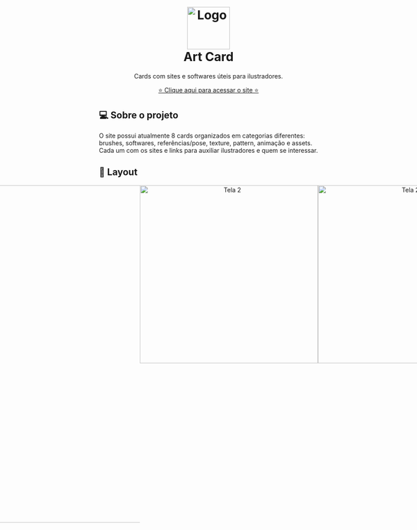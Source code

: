 <!-- Logo or Banner -->
<!-- Seu projeto pode ter Logo, Nome ou Logo e Banner. -->
<h1 align="center" id="project_name">
  <br />
  <!-- Link externo ou local(.github). -->
  <img src="https://github.com/renataalvescun/art-cards/assets/100436812/034c2490-a9e7-4f4d-ab93-2acac21b6c1a" alt="Logo" width="98px">
  <br />
 Art Card
  <br />
</h1>

<!-- Description -->
<!-- Pequena descrição do projeto. -->
<p align="center"> Cards com sites e softwares úteis para ilustradores. </p>
<p align="center">  
 <a href="https://renataalvescun.github.io/art-cards/index.html"> ⭐ Clique aqui para acessar o site ⭐</a> 
</p>
<!-- Description 2 -->
<!-- Descreva seu projeto. -->
<h2 id="about">
💻 Sobre o projeto
</h2>
O site possui atualmente 8 cards organizados em categorias diferentes: brushes, softwares, referências/pose, texture, pattern, animação e assets. Cada um com os sites e links para auxiliar ilustradores e quem se interessar.
<!-- Layout -->

<h2 id="layout">🎨 Layout</h2>
<p align="center" style="display: flex; align-items: flex-start; justify-content: center;">
  <img src="https://github.com/renataalvescun/art-cards/assets/100436812/06f4b6ff-0d1e-4f29-bae4-51b3db317175" width="777px alt=" Tela 1">
    <img src="https://github.com/renataalvescun/art-cards/assets/100436812/8eae7b92-4615-4747-8bbd-1ce8105afbc9" width="410px" alt="Tela 2">
    <img src="https://github.com/renataalvescun/art-cards/assets/100436812/5163dd85-3b85-48c9-ba6c-972d5d8a78fb" width="410px" alt="Tela 2">
</p>
<p align="center">  

